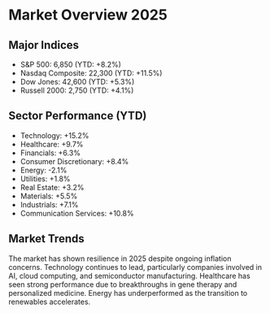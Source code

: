 # Market Overview 2025

## Major Indices
- S&P 500: 6,850 (YTD: +8.2%)
- Nasdaq Composite: 22,300 (YTD: +11.5%)
- Dow Jones: 42,600 (YTD: +5.3%)
- Russell 2000: 2,750 (YTD: +4.1%)

## Sector Performance (YTD)
- Technology: +15.2%
- Healthcare: +9.7%
- Financials: +6.3%
- Consumer Discretionary: +8.4%
- Energy: -2.1%
- Utilities: +1.8%
- Real Estate: +3.2%
- Materials: +5.5%
- Industrials: +7.1%
- Communication Services: +10.8%

## Market Trends
The market has shown resilience in 2025 despite ongoing inflation concerns. Technology continues to lead, particularly companies involved in AI, cloud computing, and semiconductor manufacturing. Healthcare has seen strong performance due to breakthroughs in gene therapy and personalized medicine. Energy has underperformed as the transition to renewables accelerates.
